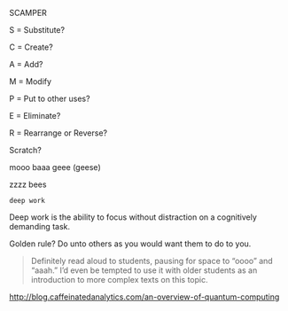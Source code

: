 SCAMPER

S = Substitute?

C = Create?

A = Add?

M = Modify

P = Put to other uses?

E = Eliminate?

R = Rearrange or Reverse?


Scratch?

mooo
baaa
geee (geese)

zzzz bees

```
deep work
```

Deep work is the ability to focus without distraction on a cognitively demanding task.

Golden rule? Do unto others as you would want them to do to you.

> Definitely read aloud to students, pausing for space to “oooo” and “aaah.” I’d even be tempted to use it with older students as an introduction to more complex texts on this topic. 

http://blog.caffeinatedanalytics.com/an-overview-of-quantum-computing


